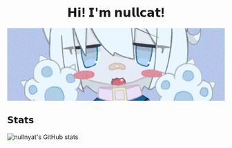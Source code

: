 <h1 align="center"> 𝗛𝗶! 𝗜'𝗺 𝗻𝘂𝗹𝗹𝗰𝗮𝘁!</h1>
<p align="center"><img src="assets/header.png">

## 𝗦𝘁𝗮𝘁𝘀
<p align="left">
 <img alt="nullnyat's GitHub stats" src="https://github-readme-stats.vercel.app/api?username=nullnyat&layout=compact&hide_border=ture&theme=nord&show_icons=ture&bg_color=161821&icon_color=95C4CE&text_color=FFF&title_color=91ACD1&count_private=ture">
